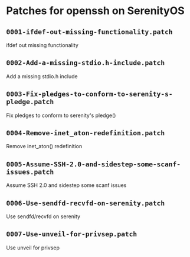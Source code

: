 # Patches for openssh on SerenityOS

## `0001-ifdef-out-missing-functionality.patch`

ifdef out missing functionality


## `0002-Add-a-missing-stdio.h-include.patch`

Add a missing stdio.h include


## `0003-Fix-pledges-to-conform-to-serenity-s-pledge.patch`

Fix pledges to conform to serenity's pledge()


## `0004-Remove-inet_aton-redefinition.patch`

Remove inet_aton() redefinition


## `0005-Assume-SSH-2.0-and-sidestep-some-scanf-issues.patch`

Assume SSH 2.0 and sidestep some scanf issues


## `0006-Use-sendfd-recvfd-on-serenity.patch`

Use sendfd/recvfd on serenity


## `0007-Use-unveil-for-privsep.patch`

Use unveil for privsep


